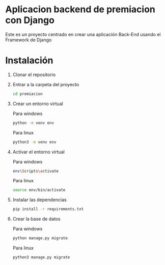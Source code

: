 # Aplicacion backend de premiacion  con Django
Este es un proyecto centrado en crear una aplicación Back-End usando el Framework de Django

# Instalación
1. Clonar el repositorio
2. Entrar a la carpeta del proyecto

    ```bash
    cd premiacion
    ```

3. Crear un entorno virtual

    Para windows

    ```bash
    python -m venv env
    ```
    Para linux

    ```bash
    python3 -m venv env
    ```

4. Activar el entorno virtual

    Para windows

    ```bash
    env\Scripts\activate
    ```
    Para linux

    ```bash
    source env/bin/activate
    ```

5. Instalar las dependencias

    ```bash
    pip install -r requirements.txt
    ```

6. Crear la base de datos

    Para windows

    ```bash
    python manage.py migrate
    ```
    Para linux

    ```bash
    python3 manage.py migrate
    ```



